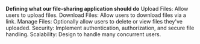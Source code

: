 **Defining what our file-sharing application should do**
Upload Files: Allow users to upload files.
Download Files: Allow users to download files via a link.
Manage Files: Optionally allow users to delete or view files they've uploaded.
Security: Implement authentication, authorization, and secure file handling.
Scalability: Design to handle many concurrent users.